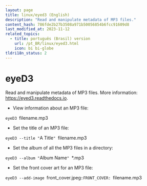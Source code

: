```yaml
---
layout: page
title: linux/eyed3 (English)
description: "Read and manipulate metadata of MP3 files."
content_hash: 786fde2b27b3508a971b50056854b6fcc91609d8
last_modified_at: 2023-11-12
related_topics:
  - title: português (Brasil) version
    url: /pt_BR/linux/eyed3.html
    icon: bi bi-globe
tldri18n_status: 2
---
```

# eyeD3

Read and manipulate metadata of MP3 files.
More information: <https://eyed3.readthedocs.io>.

- View information about an MP3 file:

`eyeD3 `<span class="tldr-var badge badge-pill bg-dark-lm bg-white-dm text-white-lm text-dark-dm font-weight-bold">filename.mp3</span>

- Set the title of an MP3 file:

`eyeD3 --title "`<span class="tldr-var badge badge-pill bg-dark-lm bg-white-dm text-white-lm text-dark-dm font-weight-bold">A Title</span>`" `<span class="tldr-var badge badge-pill bg-dark-lm bg-white-dm text-white-lm text-dark-dm font-weight-bold">filename.mp3</span>

- Set the album of all the MP3 files in a directory:

`eyeD3 --album "`<span class="tldr-var badge badge-pill bg-dark-lm bg-white-dm text-white-lm text-dark-dm font-weight-bold">Album Name</span>`" `<span class="tldr-var badge badge-pill bg-dark-lm bg-white-dm text-white-lm text-dark-dm font-weight-bold">*.mp3</span>

- Set the front cover art for an MP3 file:

`eyeD3 --add-image `<span class="tldr-var badge badge-pill bg-dark-lm bg-white-dm text-white-lm text-dark-dm font-weight-bold">front_cover.jpeg</span>`:FRONT_COVER: `<span class="tldr-var badge badge-pill bg-dark-lm bg-white-dm text-white-lm text-dark-dm font-weight-bold">filename.mp3</span>
